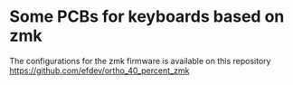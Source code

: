 # Some PCBs for keyboards based on zmk

The configurations for the zmk firmware is available on this repository https://github.com/efdev/ortho_40_percent_zmk
